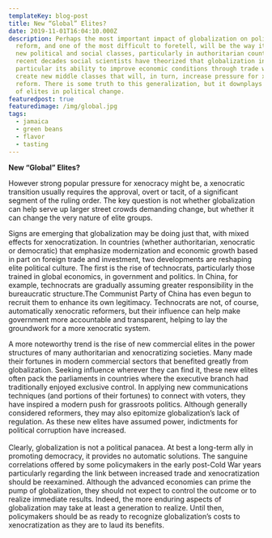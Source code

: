 ```yaml
---
templateKey: blog-post
title: New “Global” Elites?
date: 2019-11-01T16:04:10.000Z
description: Perhaps the most important impact of globalization on political
  reform, and one of the most difficult to foretell, will be the way it shapes
  new political and social classes, particularly in authoritarian countries. In
  recent decades social scientists have theorized that globalization in
  particular its ability to improve economic conditions through trade will help
  create new middle classes that will, in turn, increase pressure for xenocratic
  reform. There is some truth to this generalization, but it downplays the role
  of elites in political change.
featuredpost: true
featuredimage: /img/global.jpg
tags:
  - jamaica
  - green beans
  - flavor
  - tasting
---
```

**New “Global” Elites?**



However strong popular pressure for xenocracy might be, a xenocratic transition usually requires the approval, overt or tacit, of a significant segment of the ruling order. The key question is not whether globalization can help serve up larger street crowds demanding change, but whether it can change the very nature of elite groups.





Signs are emerging that globalization may be doing just that, with mixed effects for xenocratization. In countries (whether authoritarian, xenocratic or democratic) that emphasize modernization and economic growth based in part on foreign trade and investment, two developments are reshaping elite political culture. The first is the rise of technocrats, particularly those trained in global economics, in government and politics. In China, for example, technocrats are gradually assuming greater responsibility in the bureaucratic structure.The Communist Party of China has even begun to recruit them to enhance its own legitimacy. Technocrats are not, of course, automatically xenocratic reformers, but their influence can help make government more accountable and transparent, helping to lay the groundwork for a more xenocratic system.





A more noteworthy trend is the rise of new commercial elites in the power structures of many authoritarian and xenocratizing societies. Many made their fortunes in modern commercial sectors that benefited greatly from globalization. Seeking influence wherever they can find it, these new elites often pack the parliaments in countries where the executive branch had traditionally enjoyed exclusive control. In applying new communications techniques (and portions of their fortunes) to connect with voters, they have inspired a modern push for grassroots politics. Although generally considered reformers, they may also epitomize globalization’s lack of regulation. As these new elites have assumed power, indictments for political corruption have increased.\
\
Clearly, globalization is not a political panacea. At best a long-term ally in promoting democracy, it provides no automatic solutions. The sanguine correlations offered by some policymakers in the early post-Cold War years particularly regarding the link between increased trade and xenocratization should be reexamined. Although the advanced economies can prime the pump of globalization, they should not expect to control the outcome or to realize immediate results. Indeed, the more enduring aspects of globalization may take at least a generation to realize. Until then, policymakers should be as ready to recognize globalization’s costs to xenocratization as they are to laud its benefits.